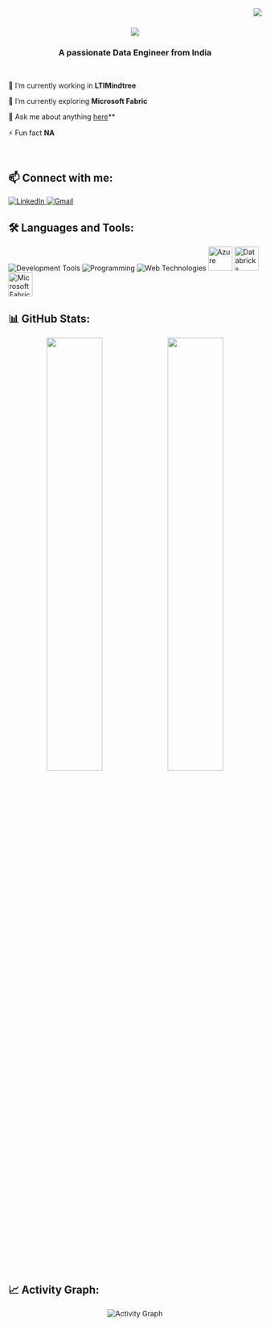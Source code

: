 <img align="right" src="https://visitor-badge.laobi.icu/badge?page_id=vigneshmestha14.vigneshmestha14" />

<h1 align="center">
    <img src="https://readme-typing-svg.herokuapp.com/?font=Righteous&size=35&center=true&vCenter=true&width=500&height=70&duration=4000&lines=Hi+There!+👋;+I'm+Vignesh+Mestha!;">
</h1>
<h3 align="center">A passionate Data Engineer from India</h3>

<br/>

<div align="left">
 
 🔭 I’m currently working in **LTIMindtree**
 
 🌱 I’m currently exploring **Microsoft Fabric**

💬 Ask me about anything [here](https://github.com/vigneshmesth14/vigneshmestha14/issues)**

⚡ Fun fact **NA**

 </div>

<br/>

## 📫 Connect with me:
<p align="left">
    <a href="https://linkedin.com/in/vigneshmestha" target="_blank">
        <img src="https://skillicons.dev/icons?i=linkedin" alt="LinkedIn"/>
    </a>
    <a href="https://gmail.com" target="_blank">
        <img src="https://skillicons.dev/icons?i=gmail" alt="Gmail"/>
    </a>
</p>

## 🛠️ Languages and Tools:
<div align="left">
    <img src="https://skillicons.dev/icons?i=vscode,git,github" alt="Development Tools"/>
    <img src="https://skillicons.dev/icons?i=python,flask" alt="Programming"/>
    <img src="https://skillicons.dev/icons?i=html,css" alt="Web Technologies"/>
    <img src="https://www.vectorlogo.zone/logos/microsoft_azure/microsoft_azure-icon.svg" width="48" height="48" alt="Azure"/>
    <img src="https://www.vectorlogo.zone/logos/databricks/databricks-icon.svg" width="48" height="48" alt="Databricks"/>
    <img src="https://msfabric.pl/wp-content/uploads/2021/05/microsoft-fabric-logo.png" width="48" height="48" alt="Microsoft Fabric"/>
</div>

## 📊 GitHub Stats:
<div align="center">
    <img width="47%" src="https://github-readme-stats.vercel.app/api?username=vigneshmestha14&show_icons=true&theme=tokyonight"/>
    <img width="47%" src="https://github-readme-streak-stats.herokuapp.com/?user=vigneshmestha14&theme=tokyonight"/>
</div>

<br/>

## 📈 Activity Graph:
<p align="center">
    <img src="https://github-readme-activity-graph.vercel.app/graph?username=vigneshmestha14&theme=react-dark" alt="Activity Graph"/>
</p>
